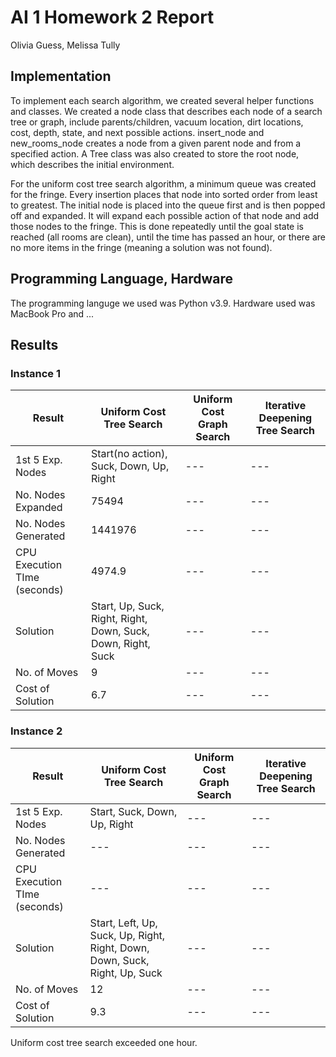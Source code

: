 # AI 1 Homework 2 Report

Olivia Guess, Melissa Tully <br>

## Implementation
To implement each search algorithm, we created several helper functions and classes. We created a node class that describes each node of a search tree or graph, include parents/children, vacuum location, dirt locations, cost, depth, state, and next possible actions. insert_node and new_rooms_node creates a node from a given parent node and from a specified action. A Tree class was also created to store the root node, which describes the initial environment.

For the uniform cost tree search algorithm, a minimum queue was created for the fringe. Every insertion places that node into sorted order from least to greatest. The initial node is placed into the queue first and is then popped off and expanded. It will expand each possible action of that node and add those nodes to the fringe. This is done repeatedly until the goal state is reached (all rooms are clean), until the time has passed an hour, or there are no more items in the fringe (meaning a solution was not found).

## Programming Language, Hardware
The programming languge we used was Python v3.9. Hardware used was MacBook Pro and ...

## Results

### Instance 1

| Result | Uniform Cost Tree Search| Uniform Cost Graph Search | Iterative Deepening Tree Search |
| --- | --- | --- | --- |
| 1st 5 Exp. Nodes | Start(no action), Suck, Down, Up, Right | --- | --- |
| No. Nodes Expanded | 75494 | --- | --- |
| No. Nodes Generated | 1441976 | --- | --- |
| CPU Execution TIme (seconds) | 4974.9 | --- | --- |
| Solution | Start, Up, Suck, Right, Right, Down, Suck, Down, Right, Suck | --- | --- |
| No. of Moves | 9 | --- | --- |
| Cost of Solution | 6.7 | --- | --- |

### Instance 2

| Result | Uniform Cost Tree Search| Uniform Cost Graph Search | Iterative Deepening Tree Search |
| --- | --- | --- | --- |
| 1st 5 Exp. Nodes | Start, Suck, Down, Up, Right | --- | --- |
| No. Nodes Generated | --- | --- | --- |
| CPU Execution TIme (seconds) | --- | --- | --- |
| Solution | Start, Left, Up, Suck, Up, Right, Right, Down, Down, Suck, Right, Up, Suck | --- | --- |
| No. of Moves | 12 | --- | --- |
| Cost of Solution | 9.3 | --- | --- |

Uniform cost tree search exceeded one hour.
